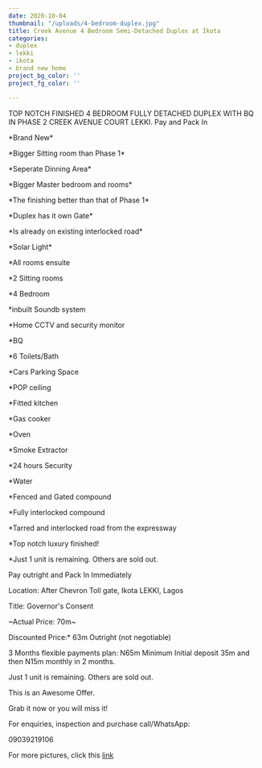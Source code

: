 ```yaml
---
date: 2020-10-04
thumbnail: "/uploads/4-bedroom-duplex.jpg"
title: Creek Avenue 4 Bedroom Semi-Detached Duplex at Ikota
categories:
- duplex
- lekki
- ikota
- brand new home
project_bg_color: ''
project_fg_color: ''

---
```

TOP NOTCH FINISHED 4 BEDROOM FULLY DETACHED DUPLEX WITH BQ IN PHASE 2 CREEK AVENUE COURT LEKKI. Pay and Pack In

\*Brand New*

\*Bigger Sitting room than Phase 1*

\*Seperate Dinning Area*

\*Bigger Master bedroom and rooms*

\*The finishing better than that of Phase 1*

\*Duplex has it own Gate*

\*Is already on existing interlocked road*

\*Solar Light*

\*All rooms ensuite

\*2 Sitting rooms

\*4 Bedroom

\*inbuilt Soundb system

\*Home CCTV and security monitor

\*BQ

\*6 Toilets/Bath

\*Cars Parking Space

\*POP ceiling 

\*Fitted kitchen

\*Gas cooker

\*Oven

\*Smoke Extractor

\*24 hours Security

\*Water 

\*Fenced and Gated compound 

\*Fully interlocked compound 

\*Tarred and interlocked road from the expressway 

\*Top notch luxury finished!

\*Just 1 unit is remaining. Others are sold out.

Pay outright and Pack In Immediately

Location: After Chevron Toll gate, Ikota LEKKI, Lagos

Title: Governor's Consent 

 \~Actual Price: 70m\~ 

Discounted Price:* 63m Outright (not negotiable)

3 Months flexible payments plan: N65m Minimum Initial deposit 35m and then N15m monthly in 2 months.

Just 1 unit is remaining. Others are sold out.

This is an Awesome Offer.

Grab it now or you will miss it!

For enquiries, inspection and purchase call/WhatsApp: 

09039219106

For more pictures, click this [link](https://nigeriapropertycentre.com/account/listings/575131/images "Creek Avenue Semi-detached")